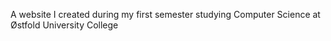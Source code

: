 A website I created during my first semester studying Computer Science at Østfold University College
 
